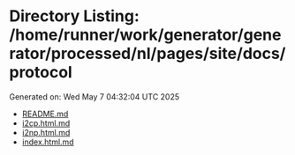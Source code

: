 # Directory Listing: /home/runner/work/generator/generator/processed/nl/pages/site/docs/protocol
Generated on: Wed May  7 04:32:04 UTC 2025

- [README.md](README.md)
- [i2cp.html.md](i2cp.html.md)
- [i2np.html.md](i2np.html.md)
- [index.html.md](index.html.md)

